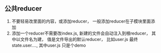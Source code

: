 ## 公共reducer
1. 不要轻易改里面的内容，或添加reducer， 一般添加reducer在子模块里面添加
2. 添加一个reducer不需要改index.js, 新建的文件会自动注入到根reducer， 其中以文件名为建， 值是文件导出的默认reducer， 比如user.js 最终state.user...., 其中user.js 只是个demo